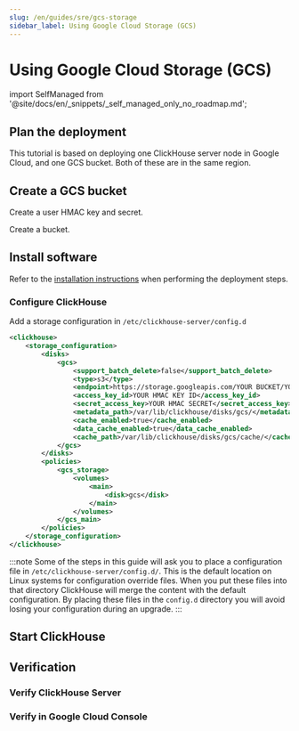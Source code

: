 ```yaml
---
slug: /en/guides/sre/gcs-storage
sidebar_label: Using Google Cloud Storage (GCS)
---
```


# Using Google Cloud Storage (GCS)

import SelfManaged from '@site/docs/en/_snippets/_self_managed_only_no_roadmap.md';

<SelfManaged />

## Plan the deployment
This tutorial is based on deploying one ClickHouse server node in Google Cloud, and one GCS bucket.  Both of these are in the same region.

## Create a GCS bucket

Create a user HMAC key and secret.

Create a bucket.

## Install software

Refer to the [installation instructions](/docs/en/getting-started/install/) when performing the deployment steps.

### Configure ClickHouse

Add a storage configuration in `/etc/clickhouse-server/config.d`
```xml title=/etc/clickhouse-server/config.d/gcs_storage.xml
<clickhouse>
    <storage_configuration>
        <disks>
            <gcs>
                <support_batch_delete>false</support_batch_delete>
                <type>s3</type>
                <endpoint>https://storage.googleapis.com/YOUR BUCKET/YOUR FOLDER/</endpoint>
                <access_key_id>YOUR HMAC KEY ID</access_key_id>
                <secret_access_key>YOUR HMAC SECRET</secret_access_key>
                <metadata_path>/var/lib/clickhouse/disks/gcs/</metadata_path>
                <cache_enabled>true</cache_enabled>
                <data_cache_enabled>true</data_cache_enabled>
                <cache_path>/var/lib/clickhouse/disks/gcs/cache/</cache_path>
            </gcs>
        </disks>
        <policies>
            <gcs_storage>
                <volumes>
                    <main>
                        <disk>gcs</disk>
                    </main>
                </volumes>
            </gcs_main>
        </policies>
    </storage_configuration>
</clickhouse>
```

:::note
Some of the steps in this guide will ask you to place a configuration file in `/etc/clickhouse-server/config.d/`.  This is the default location on Linux systems for configuration override files.  When you put these files into that directory ClickHouse will merge the content with the default configuration.  By placing these files in the `config.d` directory you will avoid losing your configuration during an upgrade.
:::

## Start ClickHouse

## Verification

### Verify ClickHouse Server

### Verify in Google Cloud Console

